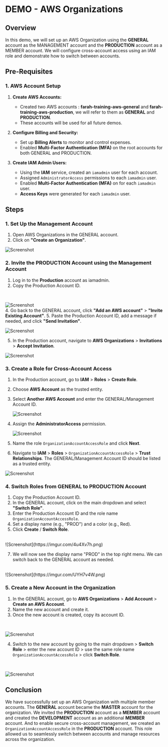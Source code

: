 # DEMO - AWS Organizations

## <h2>Overview</h2>
In this demo, we will set up an AWS Organization using the <strong>GENERAL</strong> account as the MANAGEMENT account and the <strong>PRODUCTION</strong> account as a MEMBER account. We will configure cross-account access using an IAM role and demonstrate how to switch between accounts.

## <h2>Pre-Requisites</h2>

### <h3>1. AWS Account Setup</h3>
1. **Create AWS Accounts:**
   - Created two AWS accounts : <strong>farah-training-aws-general</strong> and <strong>farah-training-aws-production</strong>, we will refer to them as <strong>GENERAL</strong> and <strong>PRODUCTION</strong>.
   - These accounts will be used for all future demos.

2. **Configure Billing and Security:**
   - Set up <strong>Billing Alerts</strong> to monitor and control expenses. 
   - Enabled <strong>Multi-Factor Authentication (MFA)</strong> on the root accounts for both GENERAL and PRODUCTION.

3. **Create IAM Admin Users:**
   - Using the <strong>IAM</strong> service, created an `iamadmin` user for each account.
   - Assigned `AdministratorAccess` permissions to each `iamadmin` user.
   - Enabled <strong>Multi-Factor Authentication (MFA)</strong> on for each `iamadmin` user.
   - <strong>Access Keys</strong> were generated for each `iamadmin` user.

## <h2>Steps</h2>

### <h3>1. Set Up the Management Account</h3>
1. Open AWS Organizations in the GENERAL account.
2. Click on <strong>"Create an Organization"</strong>.
   <br/>
   
![Screenshot](https://imgur.com/xjzt5eJ.png)
<br/>
### <h3>2. Invite the PRODUCTION Account using the Management Account</h3>
1. Log in to the <strong>Production</strong> account as iamadmin.
2. Copy the Production Account ID.
 <br/>
 
   ![Screenshot](https://imgur.com/m0XXGVK.png)
   <br/>
4. Go back to the GENERAL account, click <strong>"Add an AWS account"</strong> > <strong>"Invite Existing Account"</strong>.
5. Paste the Production Account ID, add a message if needed, and click <strong>"Send Invitation"</strong>.
<br/>

![Screenshot](https://imgur.com/DqS5zyH.png)
<br/>

5. In the Production account, navigate to <strong>AWS Organizations</strong> > <strong>Invitations</strong> > <strong>Accept Invitation</strong>.
   <br/>
   
![Screenshot](https://imgur.com/Pcp2Rzf.png)
<br/>

### <h3>3. Create a Role for Cross-Account Access</h3>
1. In the Production account, go to <strong>IAM</strong> > <strong>Roles</strong> > <strong>Create Role</strong>.
2. Choose <strong>AWS Account</strong> as the trusted entity.
3. Select <strong>Another AWS Account</strong> and enter the GENERAL/Management Account ID.
   <br/>
   
   ![Screenshot](https://imgur.com/hagtGVh.png)
   <br/>
   
5. Assign the <strong>AdministratorAccess</strong> permission.
   <br/>
   
   ![Screenshot](https://imgur.com/wkj3eP4.png)
   <br/>
7. Name the role `OrganizationAccountAccessRole` and click <strong>Next</strong>.

8. Navigate to <strong>IAM</strong> > <strong>Roles</strong> > `OrganizationAccountAccessRole` > <strong>Trust Relationships</strong>. The GENERAL/Management Account ID should be listed as a trusted entity.
   <br/>
   
![Screenshot](https://imgur.com/WYZgRFh.png)
<br/>

### <h3>4. Switch Roles from GENERAL to PRODUCTION Account</h3>
1. Copy the Production Account ID.
2. In the GENERAL account, click on the main dropdown and select <strong>"Switch Role"</strong>.
3. Enter the Production Account ID and the role name `OrganizationAccountAccessRole`.
4. Set a display name (e.g., "PROD") and a color (e.g., Red).
5. Click <strong>Create</strong> / <strong>Switch Role</strong>.
<br/>
![Screenshot](https://imgur.com/4u4Xv7h.png)
<br/>

7. We will now see the display name "PROD" in the top right menu. We can switch back to the GENERAL account as needed.
<br/>
![Screenshot](https://imgur.com/UYH7v4W.png)
<br/>

### <h3>5. Create a New Account in the Organization</h3>
1. In the GENERAL account, go to <strong>AWS Organizations</strong> > <strong>Add Account</strong> > <strong>Create an AWS Account</strong>.
2. Name the new account and create it.
3. Once the new account is created, copy its account ID.
<br/>

![Screenshot](https://imgur.com/8DRzMRE.png)
<br/>

4. Switch to the new account by going to the main dropdown > <strong>Switch Role</strong> > enter the new account ID > use the same role name `OrganizationAccountAccessRole` > click <strong>Switch Role</strong>.
<br/>

![Screenshot](https://imgur.com/alYixAi.png)
<br/>

## <h2>Conclusion</h2>
We have successfully set up an AWS Organization with multiple member accounts. The **GENERAL** account became the **MASTER** account for the organization. We invited the **PRODUCTION** account as a **MEMBER** account and created the **DEVELOPMENT** account as an additional **MEMBER** account.
And to enable secure cross-account management, we created an `OrganizationAccountAccessRole` in the **PRODUCTION** account. This role allowed us to seamlessly switch between accounts and manage resources across the organization.



